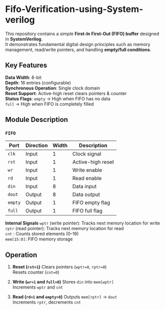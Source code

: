 # Fifo-Verification-using-System-verilog

This repository contains a simple **First-In First-Out (FIFO) buffer** designed in **SystemVerilog**.  
It demonstrates fundamental digital design principles such as memory management, read/write pointers, and handling **empty/full conditions**.

##  Key Features
 **Data Width**: 8-bit  
 **Depth**: 16 entries (configurable)  
 **Synchronous Operation**: Single clock domain  
 **Reset Support**: Active-high reset clears pointers & counter  
 **Status Flags**:
   `empty` → High when FIFO has no data  
   `full`  → High when FIFO is completely filled  

##  Module Description

### `FIFO`
| Port | Direction | Width | Description |
|------|-----------|-------|-------------|
| `clk`   | Input  | 1   | Clock signal |
| `rst`   | Input  | 1   | Active-high reset |
| `wr`    | Input  | 1   | Write enable |
| `rd`    | Input  | 1   | Read enable |
| `din`   | Input  | 8   | Data input |
| `dout`  | Output | 8   | Data output |
| `empty` | Output | 1   | FIFO empty flag |
| `full`  | Output | 1   | FIFO full flag |

**Internal Signals**
 `wptr` (write pointer): Tracks next memory location for write  
 `rptr` (read pointer): Tracks next memory location for read  
 `cnt`  : Counts stored elements (0–16)  
`mem[15:0]`: FIFO memory storage  

##  Operation

1. **Reset (`rst=1`)**
    Clears pointers (`wptr=0`, `rptr=0`)  
    Resets counter (`cnt=0`)  

2. **Write (`wr=1` and `full=0`)**
    Stores `din` into `mem[wptr]`  
    Increments `wptr` and `cnt`  

3. **Read (`rd=1` and `empty=0`)**
    Outputs `mem[rptr]` → `dout`  
    Increments `rptr`, decrements `cnt`  
